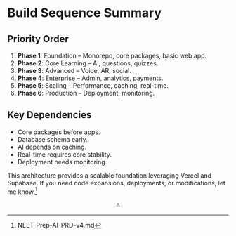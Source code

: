 # Build Sequence Summary

## Priority Order

1. **Phase 1**: Foundation – Monorepo, core packages, basic web app.
2. **Phase 2**: Core Learning – AI, questions, quizzes.
3. **Phase 3**: Advanced – Voice, AR, social.
4. **Phase 4**: Enterprise – Admin, analytics, payments.
5. **Phase 5**: Scaling – Performance, caching, real-time.
6. **Phase 6**: Production – Deployment, monitoring.

## Key Dependencies

- Core packages before apps.
- Database schema early.
- AI depends on caching.
- Real-time requires core stability.
- Deployment needs monitoring.

This architecture provides a scalable foundation leveraging Vercel and Supabase. If you need code expansions, deployments, or modifications, let me know.[^3]

<div style="text-align: center">⁂</div>

[^1]: NEET-Prep-AI-PRD-v2.md

[^2]: NEET-Prep-AI-PRD-v3.md

[^3]: NEET-Prep-AI-PRD-v4.md

